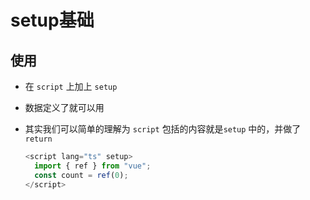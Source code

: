 # setup基础

## 使用

+ 在 `script` 上加上 `setup`

+ 数据定义了就可以用

+ 其实我们可以简单的理解为 `script` 包括的内容就是`setup` 中的，并做了 `return`

    ```js
    <script lang="ts" setup>
      import { ref } from "vue";
      const count = ref(0);
    </script>
    ```
